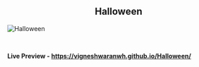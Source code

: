 <h2 align = "center">Halloween</h2>

![Halloween](https://user-images.githubusercontent.com/123082001/213868839-806a7cd0-3f29-4634-9711-8112faca09ec.png)

<br>

**Live Preview - https://vigneshwaranwh.github.io/Halloween/**
